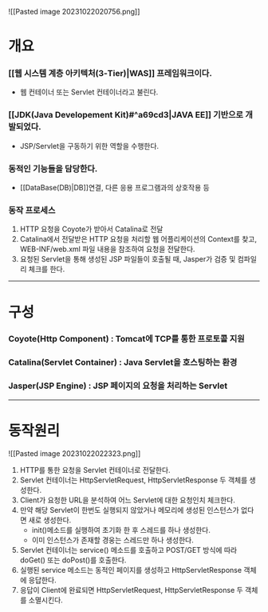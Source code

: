 ![[Pasted image 20231022020756.png]]
# 개요
### [[웹 시스템 계층 아키텍처(3-Tier)|WAS]] 프레임워크이다.
- 웹 컨테이너 또는 Servlet 컨테이너라고 불린다.
### [[JDK(Java Developement Kit)#^a69cd3|JAVA EE]] 기반으로 개발되었다.
- JSP/Servlet을 구동하기 위한 역할을 수행한다.
### 동적인 기능들을 담당한다.
- [[DataBase(DB)|DB]]연결, 다른 응용 프로그램과의 상호작용 등 
### 동작 프로세스
1. HTTP 요청을 Coyote가 받아서 Catalina로 전달
2. Catalina에서 전달받은 HTTP 요청을 처리할 웹 어플리케이션의 Context를 찾고, WEB-INF/web.xml 파일 내용을 참조하여 요청을 전달한다.
3. 요청된 Servlet을 통해 생성된 JSP 파일들이 호출될 때, Jasper가 검증 및 컴파일리 체크를 한다.
---
# 구성
### Coyote(Http Component) : Tomcat에 TCP를 통한 프로토콜 지원
### Catalina(Servlet Container) : Java Servlet을 호스팅하는 환경
### Jasper(JSP Engine) : JSP 페이지의 요청을 처리하는 Servlet
---
# 동작원리
![[Pasted image 20231022022323.png]]
1. HTTP를 통한 요청을 Servlet 컨테이너로 전달한다.
2. Servlet 컨테이너는 HttpServletRequest, HttpServletResponse 두 객체를 생성한다.
3. Client가 요청한 URL을 분석하여 어느 Servlet에 대한 요청인치 체크한다.
4. 만약 해당 Servlet이 한번도 실행되지 않았거나 메모리에 생성된 인스턴스가 없다면 새로 생성한다.
	- init()메소드를 실행하여 초기화 한 후 스레드를 하나 생성한다.
	- 이미 인스턴스가 존재할 경웅는 스레드만 하나 생성한다.
5. Servlet 컨테이너는 service() 메소드를 호출하고 POST/GET 방식에 따라 doGet() 또는 doPost()를 호출한다.
6. 실행된 service 메소드는 동적인 페이지를 생성하고 HttpServletResponse 객체에 응답한다.
7. 응답이 Client에 완료되면 HttpServletRequest, HttpServletResponse 두 객체를 소멸시킨다.